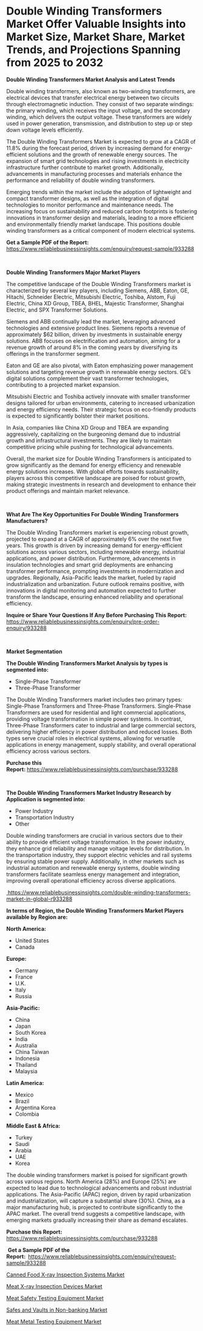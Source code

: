 <p><h1>Double Winding Transformers Market Offer Valuable Insights into Market Size, Market Share, Market Trends, and Projections Spanning from 2025 to 2032</h1></p><p><strong>Double Winding Transformers Market Analysis and Latest Trends</strong></p>
<p><p>Double winding transformers, also known as two-winding transformers, are electrical devices that transfer electrical energy between two circuits through electromagnetic induction. They consist of two separate windings: the primary winding, which receives the input voltage, and the secondary winding, which delivers the output voltage. These transformers are widely used in power generation, transmission, and distribution to step up or step down voltage levels efficiently.</p><p>The Double Winding Transformers Market is expected to grow at a CAGR of 11.8% during the forecast period, driven by increasing demand for energy-efficient solutions and the growth of renewable energy sources. The expansion of smart grid technologies and rising investments in electricity infrastructure further contribute to market growth. Additionally, advancements in manufacturing processes and materials enhance the performance and reliability of double winding transformers.</p><p>Emerging trends within the market include the adoption of lightweight and compact transformer designs, as well as the integration of digital technologies to monitor performance and maintenance needs. The increasing focus on sustainability and reduced carbon footprints is fostering innovations in transformer design and materials, leading to a more efficient and environmentally friendly market landscape. This positions double winding transformers as a critical component of modern electrical systems.</p></p>
<p><strong>Get a Sample PDF of the Report:&nbsp;</strong> <a href="https://www.reliablebusinessinsights.com/enquiry/request-sample/933288?utm_campaign=100&utm_medium=2&utm_source=Github&utm_content=ia&utm_term=21032025&utm_id=double-winding-transformers">https://www.reliablebusinessinsights.com/enquiry/request-sample/933288</a></p>
<p>&nbsp;</p>
<p><strong>Double Winding Transformers Major Market Players</strong></p>
<p><p>The competitive landscape of the Double Winding Transformers market is characterized by several key players, including Siemens, ABB, Eaton, GE, Hitachi, Schneider Electric, Mitsubishi Electric, Toshiba, Alstom, Fuji Electric, China XD Group, TBEA, BHEL, Majestic Transformer, Shanghai Electric, and SPX Transformer Solutions. </p><p>Siemens and ABB continually lead the market, leveraging advanced technologies and extensive product lines. Siemens reports a revenue of approximately $62 billion, driven by investments in sustainable energy solutions. ABB focuses on electrification and automation, aiming for a revenue growth of around 8% in the coming years by diversifying its offerings in the transformer segment.</p><p>Eaton and GE are also pivotal, with Eaton emphasizing power management solutions and targeting revenue growth in renewable energy sectors. GE’s digital solutions complement their vast transformer technologies, contributing to a projected market expansion.</p><p>Mitsubishi Electric and Toshiba actively innovate with smaller transformer designs tailored for urban environments, catering to increased urbanization and energy efficiency needs. Their strategic focus on eco-friendly products is expected to significantly bolster their market positions.</p><p>In Asia, companies like China XD Group and TBEA are expanding aggressively, capitalizing on the burgeoning demand due to industrial growth and infrastructural investments. They are likely to maintain competitive pricing while pushing for technological advancements.</p><p>Overall, the market size for Double Winding Transformers is anticipated to grow significantly as the demand for energy efficiency and renewable energy solutions increases. With global efforts towards sustainability, players across this competitive landscape are poised for robust growth, making strategic investments in research and development to enhance their product offerings and maintain market relevance.</p></p>
<p>&nbsp;</p>
<p><strong>What Are The Key Opportunities For Double Winding Transformers Manufacturers?</strong></p>
<p><p>The Double Winding Transformers market is experiencing robust growth, projected to expand at a CAGR of approximately 6% over the next five years. This growth is driven by increasing demand for energy-efficient solutions across various sectors, including renewable energy, industrial applications, and power distribution. Furthermore, advancements in insulation technologies and smart grid deployments are enhancing transformer performance, prompting investments in modernization and upgrades. Regionally, Asia-Pacific leads the market, fueled by rapid industrialization and urbanization. Future outlook remains positive, with innovations in digital monitoring and automation expected to further transform the landscape, ensuring enhanced reliability and operational efficiency.</p></p>
<p><strong>Inquire or Share Your Questions If Any Before Purchasing This Report:</strong> <a href="https://www.reliablebusinessinsights.com/enquiry/pre-order-enquiry/933288?utm_campaign=100&utm_medium=2&utm_source=Github&utm_content=ia&utm_term=21032025&utm_id=double-winding-transformers">https://www.reliablebusinessinsights.com/enquiry/pre-order-enquiry/933288</a></p>
<p>&nbsp;</p>
<p><strong>Market Segmentation</strong></p>
<p><strong>The Double Winding Transformers Market Analysis by types is segmented into:</strong></p>
<p><ul><li>Single-Phase Transformer</li><li>Three-Phase Transformer</li></ul></p>
<p><p>The Double Winding Transformers market includes two primary types: Single-Phase Transformers and Three-Phase Transformers. Single-Phase Transformers are used for residential and light commercial applications, providing voltage transformation in simple power systems. In contrast, Three-Phase Transformers cater to industrial and large commercial sectors, delivering higher efficiency in power distribution and reduced losses. Both types serve crucial roles in electrical systems, allowing for versatile applications in energy management, supply stability, and overall operational efficiency across various sectors.</p></p>
<p><strong>Purchase this Report:&nbsp;</strong><a href="https://www.reliablebusinessinsights.com/purchase/933288?utm_campaign=100&utm_medium=2&utm_source=Github&utm_content=ia&utm_term=21032025&utm_id=double-winding-transformers">https://www.reliablebusinessinsights.com/purchase/933288</a></p>
<p>&nbsp;</p>
<p><strong>The Double Winding Transformers Market Industry Research by Application is segmented into:</strong></p>
<p><ul><li>Power Industry</li><li>Transportation Industry</li><li>Other</li></ul></p>
<p><p>Double winding transformers are crucial in various sectors due to their ability to provide efficient voltage transformation. In the power industry, they enhance grid reliability and manage voltage levels for distribution. In the transportation industry, they support electric vehicles and rail systems by ensuring stable power supply. Additionally, in other markets such as industrial automation and renewable energy systems, double winding transformers facilitate seamless energy management and integration, improving overall operational efficiency across diverse applications.</p></p>
<p><a href="https://www.reliablebusinessinsights.com/double-winding-transformers-market-in-global-r933288?utm_campaign=100&utm_medium=2&utm_source=Github&utm_content=ia&utm_term=21032025&utm_id=double-winding-transformers">&nbsp;https://www.reliablebusinessinsights.com/double-winding-transformers-market-in-global-r933288</a></p>
<p><strong>In terms of Region, the Double Winding Transformers Market Players available by Region are:</strong></p>
<p>
    <p> <strong> North America: </strong>
        <ul>
            <li>United States</li>
            <li>Canada</li>
        </ul>
        </p> 
    <p> <strong> Europe: </strong>
        <ul>
            <li>Germany</li>
            <li>France</li>
            <li>U.K.</li>
            <li>Italy</li>
            <li>Russia</li>
        </ul>
        </p> 
    <p> <strong> Asia-Pacific: </strong>
        <ul>
            <li>China</li>
            <li>Japan</li>
            <li>South Korea</li>
            <li>India</li>
            <li>Australia</li>
            <li>China Taiwan</li>
            <li>Indonesia</li>
            <li>Thailand</li>
            <li>Malaysia</li>
        </ul>
        </p> 
    <p> <strong> Latin America: </strong>
        <ul>
            <li>Mexico</li>
            <li>Brazil</li>
            <li>Argentina Korea</li>
            <li>Colombia</li>
        </ul>
        </p> 
    <p> <strong> Middle East & Africa: </strong>
        <ul>
            <li>Turkey</li>
            <li>Saudi</li>
            <li>Arabia</li>
            <li>UAE</li>
            <li>Korea</li>
        </ul>
    </p>
    </p>
<p><p>The double winding transformers market is poised for significant growth across various regions. North America (28%) and Europe (25%) are expected to lead due to technological advancements and robust industrial applications. The Asia-Pacific (APAC) region, driven by rapid urbanization and industrialization, will capture a substantial share (30%). China, as a major manufacturing hub, is projected to contribute significantly to the APAC market. The overall trend suggests a competitive landscape, with emerging markets gradually increasing their share as demand escalates.</p></p>
<p><strong>Purchase this Report: </strong><a href="https://www.reliablebusinessinsights.com/purchase/933288?utm_campaign=100&utm_medium=2&utm_source=Github&utm_content=ia&utm_term=21032025&utm_id=double-winding-transformers">https://www.reliablebusinessinsights.com/purchase/933288</a></p>
<p>&nbsp;<strong>Get a Sample PDF of the Report:&nbsp;&nbsp;</strong><a href="https://www.reliablebusinessinsights.com/enquiry/request-sample/933288?utm_campaign=100&utm_medium=2&utm_source=Github&utm_content=ia&utm_term=21032025&utm_id=double-winding-transformers">https://www.reliablebusinessinsights.com/enquiry/request-sample/933288</a></p>
<p><strong></strong></p>
<p><p><a href="https://github.com/tabormahay2f/Market-Research-Report-List-1/blob/main/canned-food-x-ray-inspection-systems-market.md?utm_campaign=100&utm_medium=2&utm_source=Github&utm_content=ia&utm_term=21032025&utm_id=double-winding-transformers">Canned Food X-ray Inspection Systems Market</a></p><p><a href="https://github.com/zdybelzinn/Market-Research-Report-List-1/blob/main/meat-x-ray-inspection-devices-market.md?utm_campaign=100&utm_medium=2&utm_source=Github&utm_content=ia&utm_term=21032025&utm_id=double-winding-transformers">Meat X-ray Inspection Devices Market</a></p><p><a href="https://github.com/siwerhommer97/Market-Research-Report-List-1/blob/main/meat-safety-testing-equipment-market.md?utm_campaign=100&utm_medium=2&utm_source=Github&utm_content=ia&utm_term=21032025&utm_id=double-winding-transformers">Meat Safety Testing Equipment Market</a></p><p><a href="https://github.com/sutrejaron/Market-Research-Report-List-1/blob/main/safes-and-vaults-in-non-banking-market.md?utm_campaign=100&utm_medium=2&utm_source=Github&utm_content=ia&utm_term=21032025&utm_id=double-winding-transformers">Safes and Vaults in Non-banking Market</a></p><p><a href="https://github.com/naingbiner7i/Market-Research-Report-List-1/blob/main/meat-metal-testing-equipment-market.md?utm_campaign=100&utm_medium=2&utm_source=Github&utm_content=ia&utm_term=21032025&utm_id=double-winding-transformers">Meat Metal Testing Equipment Market</a></p></p>